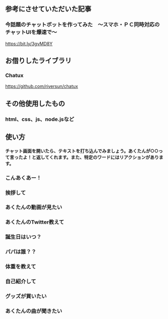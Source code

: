 ## 参考にさせていただいた記事

### 今話題のチャットボットを作ってみた　～スマホ・ＰＣ同時対応のチャットUIを爆速で～
https://bit.ly/3gvMD8Y

## お借りしたライブラリ

### Chatux
https://github.com/riversun/chatux

## その他使用したもの
### html、css、js、node.jsなど

## 使い方
#### チャット画面を開いたら、テキストを打ち込んでみましょう。あくたんが○○って言ったよ！と返してくれます。また、特定のワードにはリアクションがあります。
### こんあくあー！
### 挨拶して
### あくたんの動画が見たい
### あくたんのTwitter教えて
### 誕生日はいつ？
### パパは誰？？
### 体重を教えて
### 自己紹介して
### グッズが買いたい
### あくたんの曲が聞きたい


